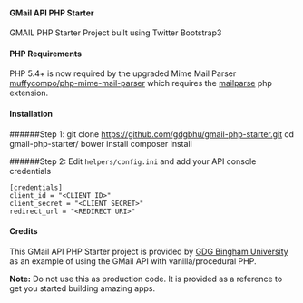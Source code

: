 #### GMail API PHP Starter
GMAIL PHP Starter Project built using Twitter Bootstrap3

#### PHP Requirements
PHP 5.4+ is now required by the upgraded Mime Mail Parser [muffycompo/php-mime-mail-parser](https://github.com/muffycompo/php-mime-mail-parser) which requires the [mailparse](http://php.net/manual/en/book.mailparse.php) php extension.

#### Installation

######Step 1:
    git clone https://github.com/gdgbhu/gmail-php-starter.git
    cd gmail-php-starter/
    bower install
	composer install

######Step 2:
Edit `helpers/config.ini` and add your API console credentials

    [credentials]
    client_id = "<CLIENT ID>"
    client_secret = "<CLIENT SECRET>"
    redirect_url = "<REDIRECT URI>"

#### Credits
This GMail API PHP Starter project is provided by [GDG Bingham University](http://bhu.gdg.ng) as an example of using the GMail API with vanilla/procedural PHP.
 
**Note:** Do not use this as production code. It is provided as a reference to get you started building amazing apps.